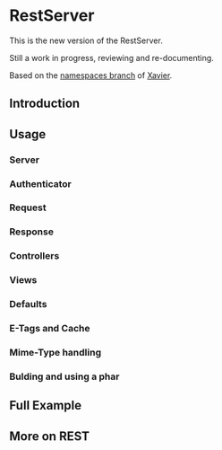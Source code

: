 # RestServer

This is the new version of the RestServer. 

Still a work in progress, reviewing and re-documenting.

Based on the [namespaces branch](http://github.com/diogok/restserver/tree/namespaces) of [Xavier](https://github.com/zeflasher/).

## Introduction

## Usage

### Server

### Authenticator

### Request

### Response

### Controllers

### Views

### Defaults

### E-Tags and Cache

### Mime-Type handling

### Bulding and using a phar

## Full Example

## More on REST

